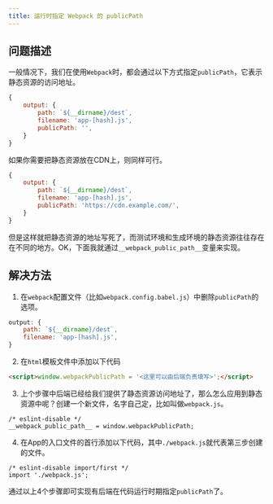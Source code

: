 ```yaml
---
title: 运行时指定 Webpack 的 publicPath
---
```

## 问题描述

一般情况下，我们在使用`Webpack`时，都会通过以下方式指定`publicPath`，它表示静态资源的访问地址。
```js
{
    output: {
        path: `${__dirname}/dest`,
        filename: 'app-[hash].js',
        publicPath: '',
    }
}
```

如果你需要把静态资源放在CDN上，则同样可行。
```js
{
    output: {
        path: `${__dirname}/dest`,
        filename: 'app-[hash].js',
        publicPath: 'https://cdn.example.com/',
    }
}
```

但是这样就把静态资源的地址写死了，而测试环境和生成环境的静态资源往往存在在不同的地方。OK，下面我就通过`__webpack_public_path__`变量来实现。

## 解决方法

1. 在`webpack`配置文件（比如`webpack.config.babel.js`）中删除`publicPath`的选项。
```js
output: {
    path: `${__dirname}/dest`,
    filename: 'app-[hash].js',
}
```

2. 在`html`模板文件中添加以下代码
```html
<script>window.webpackPublicPath = '<这里可以由后端负责填写>';</script>
```

3. 上个步骤中后端已经给我们提供了静态资源访问地址了，那么怎么应用到静态资源中呢？创建一个新文件，名字自己定，比如叫做`webpack.js`。
```
/* eslint-disable */
__webpack_public_path__ = window.webpackPublicPath;
```

4. 在App的入口文件的首行添加以下代码，其中`./webpack.js`就代表第三步创建的文件。
```
/* eslint-disable import/first */
import './webpack.js';
```

通过以上4个步骤即可实现有后端在代码运行时期指定`publicPath`了。